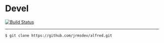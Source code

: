 # Devel

[![Build Status](https://travis-ci.org/jrmsdev/alfred.svg?branch=master)](https://travis-ci.org/jrmsdev/alfred)

---

`$ git clone https://github.com/jrmsdev/alfred.git`
